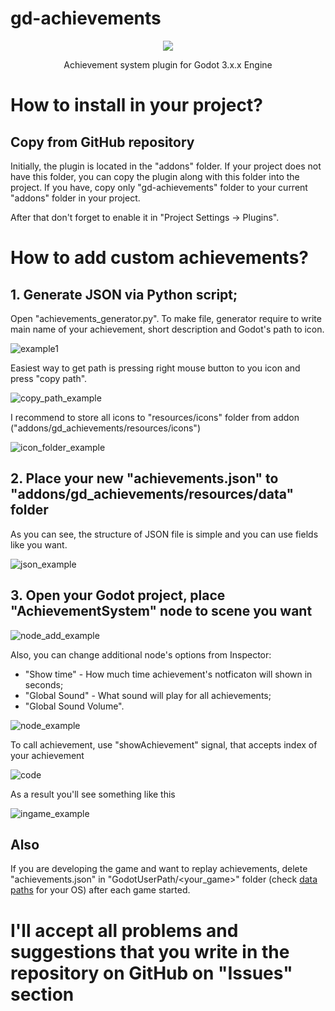 # gd-achievements
<p align="center"> <img src="https://imgur.com/vIftQvp.png"/></p>
<p align="center">Achievement system plugin for Godot 3.x.x Engine</p>
 

# How to install in your project?
## Copy from GitHub repository
Initially, the plugin is located in the "addons" folder. If your project does not have this folder, you can copy the plugin along with this folder into the project. If you have, copy only "gd-achievements" folder to your current "addons" folder in your project. 

After that don't forget to enable it in "Project Settings -> Plugins".

# How to add custom achievements?
## 1. Generate JSON via Python script;
Open "achievements_generator.py". To make file, generator require to write main name of your achievement, short description and Godot's path to icon.

![example1](https://imgur.com/sMG1FGZ.png)

Easiest way to get path is pressing right mouse button to you icon and press "copy path".

![copy_path_example](https://imgur.com/kLXqxNx.png)

I recommend to store all icons to "resources/icons" folder from addon ("addons/gd_achievements/resources/icons")

![icon_folder_example](https://imgur.com/uVvWaSb.png)

## 2. Place your new "achievements.json" to "addons/gd_achievements/resources/data" folder
As you can see, the structure of JSON file is simple and you can use fields like you want.

![json_example](https://imgur.com/fSVKCKj.png)

## 3. Open your Godot project, place "AchievementSystem" node to scene you want

![node_add_example](https://imgur.com/yOdOthY.png)

Also, you can change additional node's options from Inspector:
* "Show time" - How much time achievement's notficaton will shown in seconds;
* "Global Sound" - What sound will play for all achievements;
* "Global Sound Volume".

![node_example](https://imgur.com/kThTe6a.png)

To call achievement, use "showAchievement" signal, that accepts index of your achievement

![code](https://imgur.com/eLd0Sub.png)

As a result you'll see something like this

![ingame_example](https://imgur.com/24MtHit.png)


## Also
If you are developing the game and want to replay achievements, delete "achievements.json" in "GodotUserPath/<your_game>" folder
(check [data paths](https://docs.godotengine.org/ru/stable/tutorials/io/data_paths.html) for your OS) after each game started.

# I'll accept all problems and suggestions that you write in the repository on GitHub on "Issues" section
